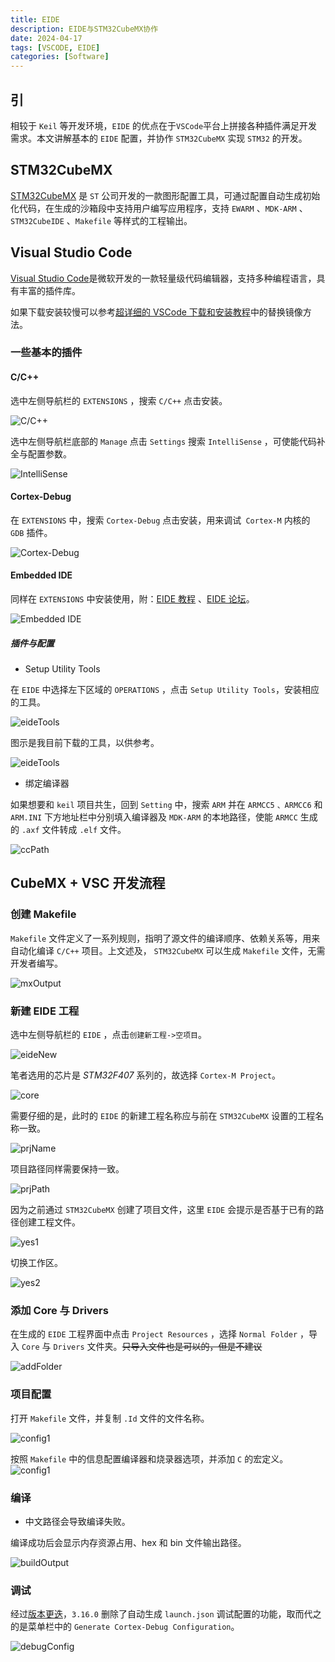 ```yaml
---
title: EIDE
description: EIDE与STM32CubeMX协作
date: 2024-04-17
tags: [VSCODE, EIDE]
categories: [Software]
---
```


## 引

相较于 `Keil` 等开发环境，`EIDE` 的优点在于`VSCode`平台上拼接各种插件满足开发需求。本文讲解基本的 `EIDE` 配置，并协作 `STM32CubeMX` 实现 `STM32` 的开发。

## STM32CubeMX

[STM32CubeMX](https://www.st.com/zh/development-tools/stm32cubemx.html) 是 `ST` 公司开发的一款图形配置工具，可通过配置自动生成初始化代码，在生成的沙箱段中支持用户编写应用程序，支持 `EWARM` 、`MDK-ARM` 、`STM32CubeIDE` 、`Makefile` 等样式的工程输出。

## Visual Studio Code

[Visual Studio Code](https://code.visualstudio.com/download)是微软开发的一款轻量级代码编辑器，支持多种编程语言，具有丰富的插件库。

如果下载安装较慢可以参考[超详细的 VSCode 下载和安装教程](https://blog.csdn.net/leah126/article/details/131661331)中的替换镜像方法。

### 一些基本的插件

#### C/C++

选中左侧导航栏的 `EXTENSIONS` ，搜索 `C/C++` 点击安装。

![C/C++](../images/eide/c.png)

选中左侧导航栏底部的 `Manage` 点击 `Settings` 搜索 `IntelliSense` ，可使能代码补全与配置参数。

![IntelliSense](../images/eide/IntelliSense.png)

#### Cortex-Debug

在 `EXTENSIONS` 中，搜索 `Cortex-Debug` 点击安装，用来调试` Cortex-M` 内核的 `GDB` 插件。

![Cortex-Debug](../images/eide/Cortex-Debug.png)

#### Embedded IDE

同样在 `EXTENSIONS` 中安装使用，附：[EIDE 教程](https://em-ide.com/docs/intro) 、[EIDE 论坛](https://discuss.em-ide.com/)。

![Embedded IDE](../images/eide/eide.png)

##### 插件与配置

- Setup Utility Tools

在 `EIDE` 中选择左下区域的 `OPERATIONS` ，点击 `Setup Utility Tools`，安装相应的工具。

![eideTools](../images/eide/eideTools1.png)

图示是我目前下载的工具，以供参考。

![eideTools](../images/eide/eideTools2.png)

- 绑定编译器

如果想要和 `keil` 项目共生，回到 `Setting` 中，搜索 `ARM` 并在 `ARMCC5` `、ARMCC6` 和 `ARM.INI` 下方地址栏中分别填入编译器及 `MDK-ARM` 的本地路径，使能 `ARMCC` 生成的 `.axf` 文件转成 `.elf` 文件。

![ccPath](../images/eide/ccPath.png)

## CubeMX + VSC 开发流程

### 创建 Makefile

`Makefile` 文件定义了一系列规则，指明了源文件的编译顺序、依赖关系等，用来自动化编译 `C/C++` 项目。上文述及， `STM32CubeMX` 可以生成 `Makefile` 文件，无需开发者编写。

![mxOutput](../images/eide/mxOutput.png)

### 新建 EIDE 工程

选中左侧导航栏的 `EIDE` ，点击`创建新工程->空项目`。

![eideNew](../images/eide/eideNew.png)

笔者选用的芯片是 _STM32F407_ 系列的，故选择 `Cortex-M Project`。

![core](../images/eide/core.png)

需要仔细的是，此时的 `EIDE` 的新建工程名称应与前在 `STM32CubeMX` 设置的工程名称一致。

![prjName](../images/eide/prjName.png)

项目路径同样需要保持一致。

![prjPath](../images/eide/prjPath.png)

因为之前通过 `STM32CubeMX` 创建了项目文件，这里 `EIDE` 会提示是否基于已有的路径创建工程文件。

![yes1](../images/eide/yes1.png)

切换工作区。

![yes2](../images/eide/yes2.png)

### 添加 Core 与 Drivers

在生成的 `EIDE` 工程界面中点击 `Project Resources` ，选择 `Normal Folder` ，导入 `Core` 与 `Drivers` 文件夹。~~只导入文件也是可以的，但是不建议~~

![addFolder](../images/eide/addFolder.png)

### 项目配置

打开 `Makefile` 文件，并复制 `.Id` 文件的文件名称。

![config1](../images/eide/config1.png)

按照 `Makefile` 中的信息配置编译器和烧录器选项，并添加 `C` 的宏定义。
![config1](../images/eide/config2.png)

### 编译

- 中文路径会导致编译失败。

编译成功后会显示内存资源占用、hex 和 bin 文件输出路径。

![buildOutput](../images/eide/buildOutput.png)

### 调试

经过[版本更迭](https://marketplace.visualstudio.com/items/CL.eide/changelog)，`3.16.0` 删除了自动生成 `launch.json` 调试配置的功能，取而代之的是菜单栏中的 `Generate Cortex-Debug Configuration`。

![debugConfig](../images/eide/debugConfig.png)
